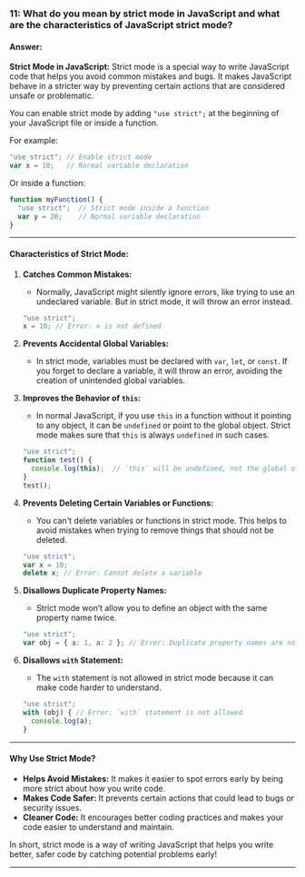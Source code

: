 

### **11: What do you mean by strict mode in JavaScript and what are the characteristics of JavaScript strict mode?**

#### **Answer:**

**Strict Mode in JavaScript:**
Strict mode is a special way to write JavaScript code that helps you avoid common mistakes and bugs. It makes JavaScript behave in a stricter way by preventing certain actions that are considered unsafe or problematic.

You can enable strict mode by adding `"use strict";` at the beginning of your JavaScript file or inside a function.

For example:
```javascript
"use strict"; // Enable strict mode
var x = 10;   // Normal variable declaration
```

Or inside a function:
```javascript
function myFunction() {
  "use strict";  // Strict mode inside a function
  var y = 20;    // Normal variable declaration
}
```

---

#### **Characteristics of Strict Mode:**

1. **Catches Common Mistakes:**
   - Normally, JavaScript might silently ignore errors, like trying to use an undeclared variable. But in strict mode, it will throw an error instead.
   ```javascript
   "use strict";
   x = 10; // Error: x is not defined
   ```

2. **Prevents Accidental Global Variables:**
   - In strict mode, variables must be declared with `var`, `let`, or `const`. If you forget to declare a variable, it will throw an error, avoiding the creation of unintended global variables.

3. **Improves the Behavior of `this`:**
   - In normal JavaScript, if you use `this` in a function without it pointing to any object, it can be `undefined` or point to the global object. Strict mode makes sure that `this` is always `undefined` in such cases.
   ```javascript
   "use strict";
   function test() {
     console.log(this);  // `this` will be undefined, not the global object
   }
   test();
   ```

4. **Prevents Deleting Certain Variables or Functions:**
   - You can't delete variables or functions in strict mode. This helps to avoid mistakes when trying to remove things that should not be deleted.
   ```javascript
   "use strict";
   var x = 10;
   delete x; // Error: Cannot delete a variable
   ```

5. **Disallows Duplicate Property Names:**
   - Strict mode won’t allow you to define an object with the same property name twice.
   ```javascript
   "use strict";
   var obj = { a: 1, a: 2 }; // Error: Duplicate property names are not allowed
   ```

6. **Disallows `with` Statement:**
   - The `with` statement is not allowed in strict mode because it can make code harder to understand.
   ```javascript
   "use strict";
   with (obj) { // Error: `with` statement is not allowed
     console.log(a);
   }
   ```

---

#### **Why Use Strict Mode?**
- **Helps Avoid Mistakes:** It makes it easier to spot errors early by being more strict about how you write code.
- **Makes Code Safer:** It prevents certain actions that could lead to bugs or security issues.
- **Cleaner Code:** It encourages better coding practices and makes your code easier to understand and maintain.

In short, strict mode is a way of writing JavaScript that helps you write better, safer code by catching potential problems early!

---

